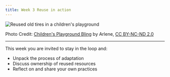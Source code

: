 ```yaml
---
title: Week 3 Reuse in action
---
```



![Reused old tires in a children's playground][1]

Photo Credit: [Children's Playground Bling][2] by Arlene, [CC BY-NC-ND 2.0][3]


----------


This week you are invited to stay in the loop and:

 - Unpack the process of adaptation 
 - Discuss ownership of reused resources
 - Reflect on and share your own practices




  [1]: http://s3.postimg.org/lv9uiexvn/1034886253_5045b2f68b.jpg
  [2]: https://www.flickr.com/photos/arlenemc/1034886253/
  [3]: https://creativecommons.org/licenses/by-nc-nd/2.0/
  [4]: http://www.eschoolnews.com/2015/08/07/creating-oers-722/2/
  [5]: https://open.uct.ac.za/bitstream/handle/11427/12937/WillmersOpenLicensing2015.pdf?sequence=3
